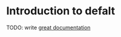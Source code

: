 # Introduction to defalt

TODO: write [great documentation](http://jacobian.org/writing/great-documentation/what-to-write/)
